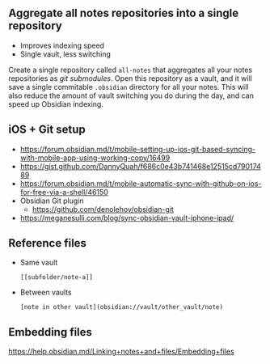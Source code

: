 ## Aggregate all notes repositories into a single repository

- Improves indexing speed
- Single vault, less switching

Create a single repository called `all-notes` that aggregates all your notes repositories as *git submodules*. Open this repository as a vault, and it will save a single commitable `.obsidian` directory for all your notes. This will also reduce the amount of vault switching you do during the day, and can speed up Obsidian indexing.

## iOS + Git setup

- https://forum.obsidian.md/t/mobile-setting-up-ios-git-based-syncing-with-mobile-app-using-working-copy/16499
- https://gist.github.com/DannyQuah/f686c0e43b741468e12515cd79017489
- https://forum.obsidian.md/t/mobile-automatic-sync-with-github-on-ios-for-free-via-a-shell/46150
- Obsidian Git plugin
  - https://github.com/denolehov/obsidian-git
- https://meganesulli.com/blog/sync-obsidian-vault-iphone-ipad/

## Reference files

- Same vault
  ```
  [[subfolder/note-a]]
  ```

- Between vaults
  ```
  [note in other vault](obsidian://vault/other_vault/note)
  ```

## Embedding files

https://help.obsidian.md/Linking+notes+and+files/Embedding+files
